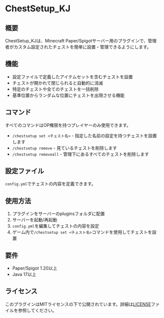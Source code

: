 # ChestSetup_KJ

## 概要
ChestSetup_KJは、Minecraft Paper/Spigotサーバー用のプラグインで、管理者がカスタム設定されたチェストを簡単に設置・管理できるようにします。

## 機能
- 設定ファイルで定義したアイテムセットを含むチェストを設置
- チェストが開かれて閉じられると自動的に消滅
- 特定のチェストや全てのチェストを一括削除
- 基準位置からランダムな位置にチェストを出現させる機能

## コマンド
すべてのコマンドはOP権限を持つプレイヤーのみ使用できます。

- `/chestsetup set <チェスト名>` - 指定した名前の設定を持つチェストを設置します
- `/chestsetup remove` - 見ているチェストを削除します
- `/chestsetup removeall` - 管理下にあるすべてのチェストを削除します

## 設定ファイル
`config.yml`でチェストの内容を定義できます。

## 使用方法
1. プラグインをサーバーのpluginsフォルダに配置
2. サーバーを起動/再起動
3. `config.yml`を編集してチェストの内容を設定
4. ゲーム内で`/chestsetup set <チェスト名>`コマンドを使用してチェストを設置

## 要件
- Paper/Spigot 1.20以上
- Java 17以上

## ライセンス
このプラグインはMITライセンスの下で公開されています。詳細は[LICENSE](LICENSE)ファイルを参照してください。
